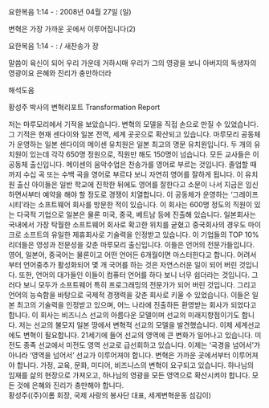 요한복음 1:14 - : 
2008년 04월 27일 (일)

변혁은 가장 가까운 곳에서  이루어집니다(2)



요한복음 1:14 - : / 새찬송가  장


말씀이 육신이 되어 우리 가운데 거하시매 우리가 그의 영광을 보니 아버지의 독생자의 영광이요 은혜와 진리가 충만하더라

해석도움





황성주 박사의 변혁리포트 Transformation Report



저는 마루모리에서 기적을 보았습니다. 변혁의 모델을 직접 손으로 만질 수 있었습니다. 그 기적은 현재 센다이와 일본 전역, 세계 곳곳으로 확산되고 있습니다. 
마루모리 공동체가 운영하는 일본 센다이의 메이센 유치원은 일본 최고의 명문 유치원입니다. 두 개의 유치원이 있는데 각각 650명 정원으로, 직원만 해도 150명이 넘습니다. 모든 교사들은 이 공동체 출신입니다. 메이센의 음악수업은 찬송가를 영어로 부르는 것입니다. 졸업할 때까지 수십 곡 또는 수백 곡을 영어로 부르다 보니 자연히 영어를 잘하게 됩니다. 이 유치원 출신 아이들은 일반 학교에 진학한 뒤에도 영어를 잘한다고 소문이 나서 지금은 임신하면서부터 예약을 해야 할 정도로 경쟁이 치열합니다. 
이 공동체가 운영하는 ‘그레이프 시티’라는 소프트웨어 회사를 방문한 적이 있습니다. 이 회사는 600명 정도의 직원이 있는 다국적 기업으로 일본은 물론 미국, 중국, 베트남 등에 진출해 있습니다. 일본회사는 국내에서 가장 탁월한 소프트웨어 회사로 확고한 위치를 굳혔고 중국회사의 경우도 마이크로 소프트의 유일한 제휴회사로 기술력을 인정받고 있습니다. 이 기업들의 TOP 10% 리더들은 영성과 전문성을 갖춘 마루모리 출신입니다. 
이들은 언어의 전문가들입니다. 영어, 일본어, 중국어는 물론이고 어떤 언어든 6개월이면 마스터한다고 합니다. 어려서부터 언어중추가 활성화되어 몇 개 국어를 하는 것은 자연스러운 일이 되어 버린 것입니다. 또한, 언어의 대가들인 이들이 컴퓨터 언어를 하다 보니 너무 쉽더라는 것입니다. 그러다 보니 모두가 소프트웨어 특히 프로그래밍의 전문가가 되어 버린 것입니다. 그리고 언어의 능숙함을 바탕으로 국제적 경쟁력을 갖춘 회사로 키울 수 있었습니다. 이들은 일본 최고의 기술력을 인정받고 있으며, 어느 나라에 진출하든 환영받는 회사가 되었다고 합니다. 이 회사는 비즈니스 선교의 아름다운 모델이며 선교의 미래지향점이기도 합니다. 
저는 선교의 불모지 일본 땅에서 변혁적 선교의 모델을 발견했습니다. 이제 세계선교에도 변혁이 필요합니다. 21세기에 들어 선교의 영역에 큰 변화가 일어나고 있습니다. 미전도 종족 선교에서 미전도 영역 선교로 급선회하고 있습니다. 이제는 ‘국경을 넘어서’가 아니라 ‘영역을 넘어서’ 선교가 이루어져야 합니다. 변혁은 가까운 곳에서부터 이루어져야 합니다. 가정, 교육, 문화, 미디어, 비즈니스의 변혁이 요구되고 있습니다. 하나님의 임재를 삶의 현장으로 가져오고, 하나님의 영광을 모든 영역으로 확산시켜야 합니다. 모든 것에 은혜와 진리가 충만해야 합니다.       
황성주((주)이롬 회장, 국제 사랑의 봉사단 대표, 세계변혁운동 섬김이)